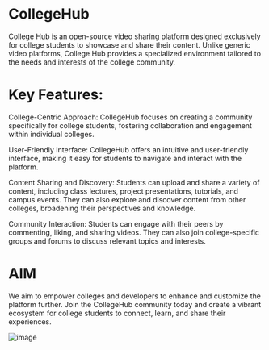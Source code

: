 # CollegeHub
College Hub is an open-source video sharing platform designed exclusively for college students to showcase and share their content. Unlike generic video platforms, College Hub provides a specialized environment tailored to the needs and interests of the college community.


# Key Features:

College-Centric Approach: CollegeHub focuses on creating a community specifically for college students, fostering collaboration and engagement within individual colleges.

User-Friendly Interface: CollegeHub offers an intuitive and user-friendly interface, making it easy for students to navigate and interact with the platform.

Content Sharing and Discovery: Students can upload and share a variety of content, including class lectures, project presentations, tutorials, and campus events. They can also explore and discover content from other colleges, broadening their perspectives and knowledge.

Community Interaction: Students can engage with their peers by commenting, liking, and sharing videos. They can also join college-specific groups and forums to discuss relevant topics and interests.

# AIM
We aim to empower colleges and developers to enhance and customize the platform further. Join the CollegeHub community today and create a vibrant ecosystem for college students to connect, learn, and share their experiences.


![image](https://github.com/Harshit-8/CollegeHub/assets/85034142/0d274d64-cd5b-4cb0-aef8-27594b0c5dbe)
